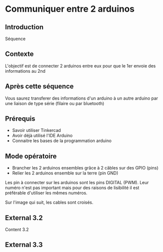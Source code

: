 # Communiquer entre 2 arduinos  




## Introduction

Séquence


## Contexte

L'objectif est de connecter 2 arduinos entre eux pour que le 1er envoie des informations au 2nd


## Après cette séquence

Vous saurez transferer des informations d'un arduino à un autre arduino par une liaison de type série (filaire ou par bluetooth)


## Prérequis

- Savoir utiliser Tinkercad
- Avoir déjà utilisé l'IDE Arduino
- Connaitre les bases de la programmation arduino


## Mode opératoire

- Brancher les 2 arduinos ensembles grâce à 2 câbles sur des GPIO (pins)
- Relier les 2 arduinos ensemble sur la terre (pin GND)

Les pin à connecter sur les arduinos sont les pins DIGITAL (PWM). Leur numéro n'est pas important mais pour des raisons de lisibilité il est préférable d'utiliser les mêmes numéros. 

Sur l'image qui suit, les cables sont croisés.


## External 3.2

Content 3.2


## External 3.3



